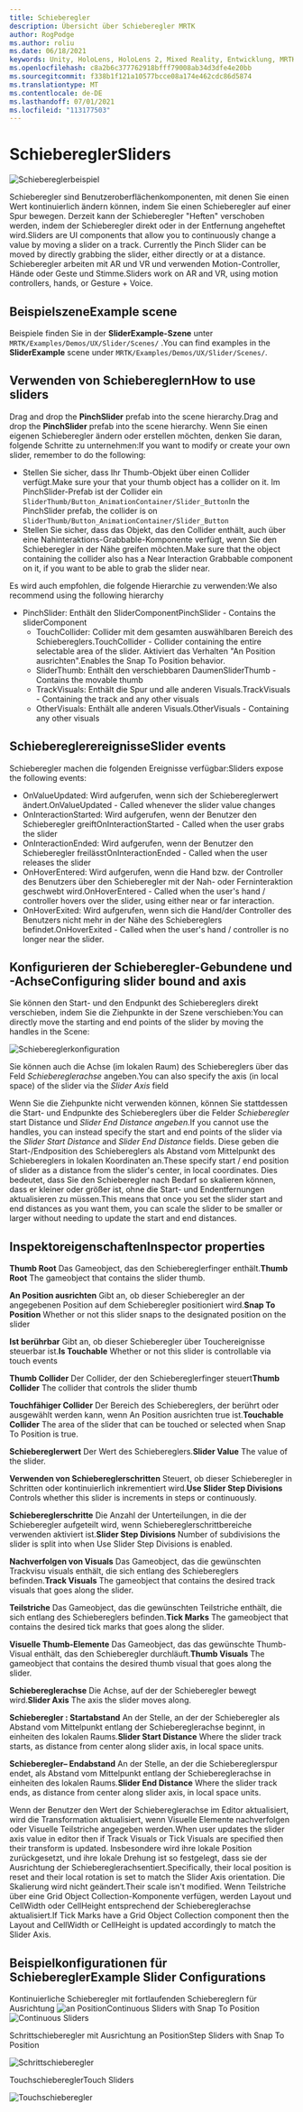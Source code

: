 ```yaml
---
title: Schieberegler
description: Übersicht über Schieberegler MRTK
author: RogPodge
ms.author: roliu
ms.date: 06/18/2021
keywords: Unity, HoloLens, HoloLens 2, Mixed Reality, Entwicklung, MRTK, Schieberegler,
ms.openlocfilehash: c8a2b6c377762918bfff79008ab34d3dfe4e20bb
ms.sourcegitcommit: f338b1f121a10577bcce08a174e462cdc86d5874
ms.translationtype: MT
ms.contentlocale: de-DE
ms.lasthandoff: 07/01/2021
ms.locfileid: "113177503"
---
```

# <a name="sliders"></a><span data-ttu-id="d3df2-104">Schieberegler</span><span class="sxs-lookup"><span data-stu-id="d3df2-104">Sliders</span></span>

![Schiebereglerbeispiel](../images/slider/MRTK_UX_Slider_Main.jpg)

<span data-ttu-id="d3df2-106">Schieberegler sind Benutzeroberflächenkomponenten, mit denen Sie einen Wert kontinuierlich ändern können, indem Sie einen Schieberegler auf einer Spur bewegen. Derzeit kann der Schieberegler "Heften" verschoben werden, indem der Schieberegler direkt oder in der Entfernung angeheftet wird.</span><span class="sxs-lookup"><span data-stu-id="d3df2-106">Sliders are UI components that allow you to continuously change a value by moving a slider on a track. Currently the Pinch Slider can be moved by directly grabbing the slider, either directly or at a distance.</span></span> <span data-ttu-id="d3df2-107">Schieberegler arbeiten mit AR und VR und verwenden Motion-Controller, Hände oder Geste und Stimme.</span><span class="sxs-lookup"><span data-stu-id="d3df2-107">Sliders work on AR and VR, using motion controllers, hands, or Gesture + Voice.</span></span>

## <a name="example-scene"></a><span data-ttu-id="d3df2-108">Beispielszene</span><span class="sxs-lookup"><span data-stu-id="d3df2-108">Example scene</span></span>

<span data-ttu-id="d3df2-109">Beispiele finden Sie in der **SliderExample-Szene** unter `MRTK/Examples/Demos/UX/Slider/Scenes/` .</span><span class="sxs-lookup"><span data-stu-id="d3df2-109">You can find examples in the **SliderExample** scene under `MRTK/Examples/Demos/UX/Slider/Scenes/`.</span></span>

## <a name="how-to-use-sliders"></a><span data-ttu-id="d3df2-110">Verwenden von Schiebereglern</span><span class="sxs-lookup"><span data-stu-id="d3df2-110">How to use sliders</span></span>

<span data-ttu-id="d3df2-111">Drag and drop the **PinchSlider** prefab into the scene hierarchy.</span><span class="sxs-lookup"><span data-stu-id="d3df2-111">Drag and drop the **PinchSlider** prefab into the scene hierarchy.</span></span> <span data-ttu-id="d3df2-112">Wenn Sie einen eigenen Schieberegler ändern oder erstellen möchten, denken Sie daran, folgende Schritte zu unternehmen:</span><span class="sxs-lookup"><span data-stu-id="d3df2-112">If you want to modify or create your own slider, remember to do the following:</span></span>

- <span data-ttu-id="d3df2-113">Stellen Sie sicher, dass Ihr Thumb-Objekt über einen Collider verfügt.</span><span class="sxs-lookup"><span data-stu-id="d3df2-113">Make sure your that your thumb object has a collider on it.</span></span> <span data-ttu-id="d3df2-114">Im PinchSlider-Prefab ist der Collider ein `SliderThumb/Button_AnimationContainer/Slider_Button`</span><span class="sxs-lookup"><span data-stu-id="d3df2-114">In the PinchSlider prefab, the collider is on `SliderThumb/Button_AnimationContainer/Slider_Button`</span></span>
- <span data-ttu-id="d3df2-115">Stellen Sie sicher, dass das Objekt, das den Collider enthält, auch über eine Nahinteraktions-Grabbable-Komponente verfügt, wenn Sie den Schieberegler in der Nähe greifen möchten.</span><span class="sxs-lookup"><span data-stu-id="d3df2-115">Make sure that the object containing the collider also has a Near Interaction Grabbable component on it, if you want to be able to grab the slider near.</span></span>

<span data-ttu-id="d3df2-116">Es wird auch empfohlen, die folgende Hierarchie zu verwenden:</span><span class="sxs-lookup"><span data-stu-id="d3df2-116">We also recommend using the following hierarchy</span></span>

- <span data-ttu-id="d3df2-117">PinchSlider: Enthält den SliderComponent</span><span class="sxs-lookup"><span data-stu-id="d3df2-117">PinchSlider - Contains the sliderComponent</span></span>
  - <span data-ttu-id="d3df2-118">TouchCollider: Collider mit dem gesamten auswählbaren Bereich des Schiebereglers.</span><span class="sxs-lookup"><span data-stu-id="d3df2-118">TouchCollider - Collider containing the entire selectable area of the slider.</span></span> <span data-ttu-id="d3df2-119">Aktiviert das Verhalten "An Position ausrichten".</span><span class="sxs-lookup"><span data-stu-id="d3df2-119">Enables the Snap To Position behavior.</span></span>
  - <span data-ttu-id="d3df2-120">SliderThumb: Enthält den verschiebbaren Daumen</span><span class="sxs-lookup"><span data-stu-id="d3df2-120">SliderThumb - Contains the movable thumb</span></span>
  - <span data-ttu-id="d3df2-121">TrackVisuals: Enthält die Spur und alle anderen Visuals.</span><span class="sxs-lookup"><span data-stu-id="d3df2-121">TrackVisuals - Containing the track and any other visuals</span></span>
  - <span data-ttu-id="d3df2-122">OtherVisuals: Enthält alle anderen Visuals.</span><span class="sxs-lookup"><span data-stu-id="d3df2-122">OtherVisuals - Containing any other visuals</span></span>

## <a name="slider-events"></a><span data-ttu-id="d3df2-123">Schiebereglerereignisse</span><span class="sxs-lookup"><span data-stu-id="d3df2-123">Slider events</span></span>

<span data-ttu-id="d3df2-124">Schieberegler machen die folgenden Ereignisse verfügbar:</span><span class="sxs-lookup"><span data-stu-id="d3df2-124">Sliders expose the following events:</span></span>

- <span data-ttu-id="d3df2-125">OnValueUpdated: Wird aufgerufen, wenn sich der Schiebereglerwert ändert.</span><span class="sxs-lookup"><span data-stu-id="d3df2-125">OnValueUpdated - Called whenever the slider value changes</span></span>
- <span data-ttu-id="d3df2-126">OnInteractionStarted: Wird aufgerufen, wenn der Benutzer den Schieberegler greift</span><span class="sxs-lookup"><span data-stu-id="d3df2-126">OnInteractionStarted - Called when the user grabs the slider</span></span>
- <span data-ttu-id="d3df2-127">OnInteractionEnded: Wird aufgerufen, wenn der Benutzer den Schieberegler freilässt</span><span class="sxs-lookup"><span data-stu-id="d3df2-127">OnInteractionEnded - Called when the user releases the slider</span></span>
- <span data-ttu-id="d3df2-128">OnHoverEntered: Wird aufgerufen, wenn die Hand bzw. der Controller des Benutzers über den Schieberegler mit der Nah- oder Ferninteraktion geschwebt wird.</span><span class="sxs-lookup"><span data-stu-id="d3df2-128">OnHoverEntered - Called when the user's hand / controller hovers over the slider, using either near or far interaction.</span></span>
- <span data-ttu-id="d3df2-129">OnHoverExited: Wird aufgerufen, wenn sich die Hand/der Controller des Benutzers nicht mehr in der Nähe des Schiebereglers befindet.</span><span class="sxs-lookup"><span data-stu-id="d3df2-129">OnHoverExited - Called when the user's hand / controller is no longer near the slider.</span></span>

## <a name="configuring-slider-bound-and-axis"></a><span data-ttu-id="d3df2-130">Konfigurieren der Schieberegler-Gebundene und -Achse</span><span class="sxs-lookup"><span data-stu-id="d3df2-130">Configuring slider bound and axis</span></span>

<span data-ttu-id="d3df2-131">Sie können den Start- und den Endpunkt des Schiebereglers direkt verschieben, indem Sie die Ziehpunkte in der Szene verschieben:</span><span class="sxs-lookup"><span data-stu-id="d3df2-131">You can directly move the starting and end points of the slider by moving the handles in the Scene:</span></span>

![Schiebereglerkonfiguration](../images/sliders/MRTK_Sliders_Setup.png)

<span data-ttu-id="d3df2-133">Sie können auch die Achse (im lokalen Raum) des Schiebereglers über das Feld _Schiebereglerachse_ angeben.</span><span class="sxs-lookup"><span data-stu-id="d3df2-133">You can also specify the axis (in local space) of the slider via the _Slider Axis_ field</span></span>

<span data-ttu-id="d3df2-134">Wenn Sie die Ziehpunkte nicht verwenden können, können Sie stattdessen die Start- und Endpunkte des Schiebereglers über die Felder _Schieberegler_ start Distance und _Slider End Distance angeben._</span><span class="sxs-lookup"><span data-stu-id="d3df2-134">If you cannot use the handles, you can instead specify the start and end points of the slider via the _Slider Start Distance_ and _Slider End Distance_ fields.</span></span> <span data-ttu-id="d3df2-135">Diese geben die Start-/Endposition des Schiebereglers als Abstand vom Mittelpunkt des Schiebereglers in lokalen Koordinaten an.</span><span class="sxs-lookup"><span data-stu-id="d3df2-135">These specify start / end position of slider as a distance from the slider's center, in local coordinates.</span></span> <span data-ttu-id="d3df2-136">Dies bedeutet, dass Sie den Schieberegler nach Bedarf so skalieren können, dass er kleiner oder größer ist, ohne die Start- und Endentfernungen aktualisieren zu müssen.</span><span class="sxs-lookup"><span data-stu-id="d3df2-136">This means that once you set the slider start and end distances as you want them, you can scale the slider to be smaller or larger without needing to update the start and end distances.</span></span>

## <a name="inspector-properties"></a><span data-ttu-id="d3df2-137">Inspektoreigenschaften</span><span class="sxs-lookup"><span data-stu-id="d3df2-137">Inspector properties</span></span>

<span data-ttu-id="d3df2-138">**Thumb Root** Das Gameobject, das den Schiebereglerfinger enthält.</span><span class="sxs-lookup"><span data-stu-id="d3df2-138">**Thumb Root** The gameobject that contains the slider thumb.</span></span>

<span data-ttu-id="d3df2-139">**An Position ausrichten** Gibt an, ob dieser Schieberegler an der angegebenen Position auf dem Schieberegler positioniert wird.</span><span class="sxs-lookup"><span data-stu-id="d3df2-139">**Snap To Position** Whether or not this slider snaps to the designated position on the slider</span></span>

<span data-ttu-id="d3df2-140">**Ist berührbar** Gibt an, ob dieser Schieberegler über Touchereignisse steuerbar ist.</span><span class="sxs-lookup"><span data-stu-id="d3df2-140">**Is Touchable** Whether or not this slider is controllable via touch events</span></span>

<span data-ttu-id="d3df2-141">**Thumb Collider** Der Collider, der den Schiebereglerfinger steuert</span><span class="sxs-lookup"><span data-stu-id="d3df2-141">**Thumb Collider** The collider that controls the slider thumb</span></span>

<span data-ttu-id="d3df2-142">**Touchfähiger Collider** Der Bereich des Schiebereglers, der berührt oder ausgewählt werden kann, wenn An Position ausrichten true ist.</span><span class="sxs-lookup"><span data-stu-id="d3df2-142">**Touchable Collider** The area of the slider that can be touched or selected when Snap To Position is true.</span></span>

<span data-ttu-id="d3df2-143">**Schiebereglerwert** Der Wert des Schiebereglers.</span><span class="sxs-lookup"><span data-stu-id="d3df2-143">**Slider Value** The value of the slider.</span></span>

<span data-ttu-id="d3df2-144">**Verwenden von Schiebereglerschritten** Steuert, ob dieser Schieberegler in Schritten oder kontinuierlich inkrementiert wird.</span><span class="sxs-lookup"><span data-stu-id="d3df2-144">**Use Slider Step Divisions** Controls whether this slider is increments in steps or continuously.</span></span>

<span data-ttu-id="d3df2-145">**Schiebereglerschritte** Die Anzahl der Unterteilungen, in die der Schieberegler aufgeteilt wird, wenn Schiebereglerschrittbereiche verwenden aktiviert ist.</span><span class="sxs-lookup"><span data-stu-id="d3df2-145">**Slider Step Divisions** Number of subdivisions the slider is split into when Use Slider Step Divisions is enabled.</span></span>

<span data-ttu-id="d3df2-146">**Nachverfolgen von Visuals** Das Gameobject, das die gewünschten Trackvisu visuals enthält, die sich entlang des Schiebereglers befinden.</span><span class="sxs-lookup"><span data-stu-id="d3df2-146">**Track Visuals** The gameobject that contains the desired track visuals that goes along the slider.</span></span>

<span data-ttu-id="d3df2-147">**Teilstriche** Das Gameobject, das die gewünschten Teilstriche enthält, die sich entlang des Schiebereglers befinden.</span><span class="sxs-lookup"><span data-stu-id="d3df2-147">**Tick Marks** The gameobject that contains the desired tick marks that goes along the slider.</span></span>

<span data-ttu-id="d3df2-148">**Visuelle Thumb-Elemente** Das Gameobject, das das gewünschte Thumb-Visual enthält, das den Schieberegler durchläuft.</span><span class="sxs-lookup"><span data-stu-id="d3df2-148">**Thumb Visuals** The gameobject that contains the desired thumb visual that goes along the slider.</span></span>

<span data-ttu-id="d3df2-149">**Schiebereglerachse** Die Achse, auf der der Schieberegler bewegt wird.</span><span class="sxs-lookup"><span data-stu-id="d3df2-149">**Slider Axis** The axis the slider moves along.</span></span>

<span data-ttu-id="d3df2-150">**Schieberegler : Startabstand** An der Stelle, an der der Schieberegler als Abstand vom Mittelpunkt entlang der Schiebereglerachse beginnt, in einheiten des lokalen Raums.</span><span class="sxs-lookup"><span data-stu-id="d3df2-150">**Slider Start Distance** Where the slider track starts, as distance from center along slider axis, in local space units.</span></span>

<span data-ttu-id="d3df2-151">**Schieberegler– Endabstand** An der Stelle, an der die Schiebereglerspur endet, als Abstand vom Mittelpunkt entlang der Schiebereglerachse in einheiten des lokalen Raums.</span><span class="sxs-lookup"><span data-stu-id="d3df2-151">**Slider End Distance** Where the slider track ends, as distance from center along slider axis, in local space units.</span></span>

<span data-ttu-id="d3df2-152">Wenn der Benutzer den Wert der Schiebereglerachse im Editor aktualisiert, wird die Transformation aktualisiert, wenn Visuelle Elemente nachverfolgen oder Visuelle Teilstriche angegeben werden.</span><span class="sxs-lookup"><span data-stu-id="d3df2-152">When user updates the slider axis value in editor then if Track Visuals or Tick Visuals are specified then their transform is updated.</span></span>
<span data-ttu-id="d3df2-153">Insbesondere wird ihre lokale Position zurückgesetzt, und ihre lokale Drehung ist so festgelegt, dass sie der Ausrichtung der Schiebereglerachsentiert.</span><span class="sxs-lookup"><span data-stu-id="d3df2-153">Specifically, their local position is reset and their local rotation is set to match the Slider Axis orientation.</span></span>
<span data-ttu-id="d3df2-154">Die Skalierung wird nicht geändert.</span><span class="sxs-lookup"><span data-stu-id="d3df2-154">Their scale isn't modified.</span></span>
<span data-ttu-id="d3df2-155">Wenn Teilstriche über eine Grid Object Collection-Komponente verfügen, werden Layout und CellWidth oder CellHeight entsprechend der Schiebereglerachse aktualisiert.</span><span class="sxs-lookup"><span data-stu-id="d3df2-155">If Tick Marks have a Grid Object Collection component then the Layout and CellWidth or CellHeight is updated accordingly to match the Slider Axis.</span></span>

## <a name="example-slider-configurations"></a><span data-ttu-id="d3df2-156">Beispielkonfigurationen für Schieberegler</span><span class="sxs-lookup"><span data-stu-id="d3df2-156">Example Slider Configurations</span></span>

<span data-ttu-id="d3df2-157">Kontinuierliche Schieberegler mit fortlaufenden Schiebereglern für Ausrichtung ![ an Position](https://user-images.githubusercontent.com/39840334/122488212-d410a400-cf91-11eb-8d31-fc7584ddc465.gif)</span><span class="sxs-lookup"><span data-stu-id="d3df2-157">Continuous Sliders with Snap To Position ![Continuous Sliders](https://user-images.githubusercontent.com/39840334/122488212-d410a400-cf91-11eb-8d31-fc7584ddc465.gif)</span></span>

<span data-ttu-id="d3df2-158">Schrittschieberegler mit Ausrichtung an Position</span><span class="sxs-lookup"><span data-stu-id="d3df2-158">Step Sliders with Snap To Position</span></span>

![Schrittschieberegler](https://user-images.githubusercontent.com/39840334/122488226-dc68df00-cf91-11eb-9459-89655bbb054d.gif)

<span data-ttu-id="d3df2-160">Touchschieberegler</span><span class="sxs-lookup"><span data-stu-id="d3df2-160">Touch Sliders</span></span>

![Touchschieberegler](https://user-images.githubusercontent.com/39840334/122488221-d8d55800-cf91-11eb-91a1-bb12debe2797.gif)
